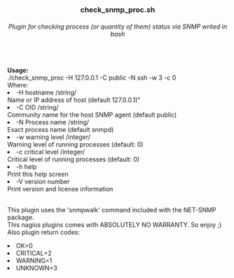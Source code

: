 <H3 align=center>check_snmp_proc.sh</H3>
<H6 align=center>Plugin for checking process (or quantity of them) status via SNMP writed in bash </H6>
<br>
<br align=left><b>Usage:</b>
<br align=left>./check_snmp_proc -H 127.0.0.1 -C public -N ssh -w 3 -c 0
<br>Where:
<li>  -H hostname /string/
<br>     Name or IP address of host (default 127.0.0.1)"
<li>  -C OID /string/
<br>     Community name for the host SNMP agent (default public)
<li>  -N Process name /string/
<br>     Exact process name (default snmpd)
<li>  -w warning level /integer/
<br>     Warning level of running processes (default: 0)
<li>  -c critical level /integer/
<br>     Critical level of running processes (default: 0)
<li>  -h help
<br>     Print this help screen
<li>  -V version number
<br>     Print version and license information

<br>  This plugin uses the 'snmpwalk' command included with the NET-SNMP package.
<br>  This nagios plugins comes with ABSOLUTELY NO WARRANTY. So enjoy ;)
<br>Also plugin return codes:
<li> OK=0
<li>CRITICAL=2
<li>WARNING=1
<li>UNKNOWN=3
